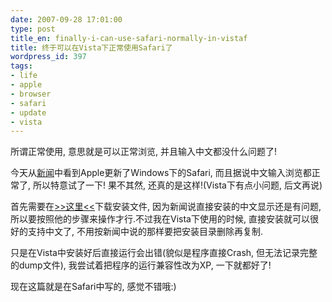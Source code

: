 ```yaml
---
date: 2007-09-28 17:01:00
type: post
title_en: finally-i-can-use-safari-normally-in-vistaf
title: 终于可以在Vista下正常使用Safari了
wordpress_id: 397
tags:
- life
- apple
- browser
- safari
- update
- vista
---
```


所谓正常使用, 意思就是可以正常浏览, 并且输入中文都没什么问题了! 

今天从[新闻](http://web.archive.org/web/20071108214352/http://www.cnbeta.com/articles/40026.htm)中看到Apple更新了Windows下的Safari, 而且据说中文输入浏览都正常了, 所以特意试了一下! 果不其然, 还真的是这样!(Vista下有点小问题, 后文再说)

首先需要在[>>这里<<](http://web.archive.org/web/20071108214352/http://hohodigidea.deviantart.com/art/Safari-CHS-for-Win-65199427)下载安装文件, 因为新闻说直接安装的中文显示还是有问题, 所以要按照他的步骤来操作才行.不过我在Vista下使用的时候, 直接安装就可以很好的支持中文了, 不用按新闻中说的那样要把安装目录删除再复制.

只是在Vista中安装好后直接运行会出错(貌似是程序直接Crash, 但无法记录完整的dump文件), 我尝试着把程序的运行兼容性改为XP, 一下就都好了!

现在这篇就是在Safari中写的, 感觉不错哦:) 
